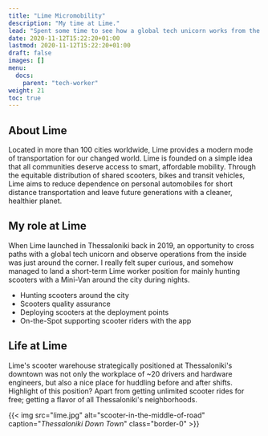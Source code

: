 ```yaml
---
title: "Lime Micromobility"
description: "My time at Lime."
lead: "Spent some time to see how a global tech unicorn works from the inside."
date: 2020-11-12T15:22:20+01:00
lastmod: 2020-11-12T15:22:20+01:00
draft: false
images: []
menu:
  docs:
    parent: "tech-worker"
weight: 21
toc: true
---
```


## About Lime

Located in more than 100 cities worldwide, Lime provides a modern mode of transportation for our changed world. Lime is founded on a simple idea that all communities deserve access to smart, affordable mobility. Through the equitable distribution of shared scooters, bikes and transit vehicles, Lime aims to reduce dependence on personal automobiles for short distance transportation and leave future generations with a cleaner, healthier planet.

## My role at Lime

When Lime launched in Thessaloniki back in 2019, an opportunity to cross paths with a global tech unicorn and observe operations from the inside was just around the corner. I really felt super curious, and somehow managed to land a short-term Lime worker position for mainly hunting scooters with a Mini-Van around the city during nights.   

* Hunting scooters around the city
* Scooters quality assurance
* Deploying scooters at the deployment points
* On-the-Spot supporting scooter riders with the app

## Life at Lime

Lime's scooter warehouse strategically positioned at Thessaloniki's downtown was not only the workplace of ~20 drivers and hardware engineers, but also a nice place for huddling before and after shifts. Highlight of this position? Apart from getting unlimited scooter rides for free; getting a flavor of all Thessaloniki's neighborhoods.

{{< img src="lime.jpg" alt="scooter-in-the-middle-of-road" caption="<em>Thessaloniki Down Town</em>" class="border-0" >}}

<!--{{< img src="warehouse.png" alt="lime-warehouse" caption="<em>Summer Party</em>" class="border-0" >}}-->

